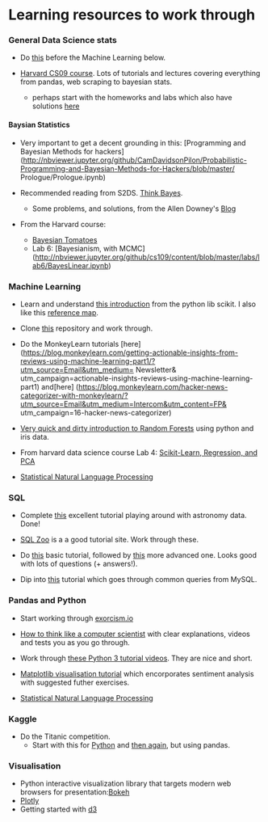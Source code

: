 # Learning resources to work through

### General Data Science stats

- Do [this](http://nbviewer.jupyter.org/github/nborwankar/LearnDataScience/tree/master/notebooks/) before the Machine Learning below.

- [Harvard CS09 course](http://cs109.github.io/2015/pages/videos.html). Lots of tutorials and lectures covering everything from pandas, web 
scraping to bayesian stats. 
  - perhaps start with the homeworks and labs which also have solutions [here](https://github.com/cs109/content)

#### Baysian Statistics

- Very important to get a decent grounding in this: [Programming and Bayesian Methods for 
hackers](http://nbviewer.jupyter.org/github/CamDavidsonPilon/Probabilistic-Programming-and-Bayesian-Methods-for-Hackers/blob/master/
Prologue/Prologue.ipynb)

- Recommended reading from S2DS. [Think Bayes](http://www.greenteapress.com/thinkbayes/thinkbayes.pdf).
  - Some problems, and solutions, from the Allen Downey's 
[Blog](http://allendowney.blogspot.co.uk/2011/10/all-your-bayes-are-belong-to-us.html)

- From the Harvard course:
  - [Bayesian Tomatoes](http://nbviewer.jupyter.org/github/cs109/content/blob/master/HW3.ipynb)
  - Lab 6: [Bayesianism, with MCMC] (http://nbviewer.jupyter.org/github/cs109/content/blob/master/labs/lab6/BayesLinear.ipynb)


### Machine Learning 

- Learn and understand [this introduction](http://www.astroml.org/sklearn_tutorial/general_concepts.html) from the python lib scikit. I also 
like this [reference map](http://scikit-learn.org/stable/tutorial/machine_learning_map/index.html). 

- Clone [this](https://github.com/ogrisel/sklearn_pycon2014) repository and work through.

- Do the MonkeyLearn tutorials [here]
(https://blog.monkeylearn.com/getting-actionable-insights-from-reviews-using-machine-learning-part1/?utm_source=Email&utm_medium= 
Newsletter& utm_campaign=actionable-insights-reviews-using-machine-learning-part1)
and[here]
 (https://blog.monkeylearn.com/hacker-news-categorizer-with-monkeylearn/?utm_source=Email&utm_medium=Intercom&utm_content=FP&
utm_campaign=16-hacker-news-categorizer)

- [Very quick and dirty introduction to Random Forests](http://blog.yhat.com/posts/random-forests-in-python.html) using python and iris 
data.

- From harvard data science course Lab 4: [Scikit-Learn, Regression, and 
PCA](http://nbviewer.jupyter.org/github/cs109/content/blob/master/labs/lab4/Lab4full.ipynb)

- [Statistical Natural Language Processing](http://nbviewer.jupyter.org/url/norvig.com/ipython/How%20to%20Do%20Things%20with%20Words.ipynb)


### SQL

- Complete [this](http://sol.gfxile.net/g3/) excellent tutorial playing around with astronomy data. Done! 

- [SQL Zoo](http://sqlzoo.net/) is a a good tutorial site. Work through these.   

- Do [this](http://www.sqlcourse.com/) basic tutorial, followed by [this](http://www.sqlcourse2.com/) more advanced one. Looks good with 
lots of questions (+ answers!).

- Dip into [this](http://dev.mysql.com/doc/refman/5.5/en/examples.html) tutorial which goes through common queries from MySQL.


### Pandas and Python

- Start working through [exorcism.io](http://exercism.io/languages/python#exercises)

- [How to think like a computer scientist](http://interactivepython.org/runestone/static/thinkcspy/toc.html) with clear explanations, 
videos and tests you as you go through.

- Work through [these Python 3 tutorial videos](https://www.youtube.com/playlist?list=PL1A2CSdiySGJd0LJRRSwQZbPZaDP0q67j). They are nice 
and short.

- [Matplotlib visualisation tutorial](https://www.dataquest.io/blog/matplotlib-tutorial/) which encorporates sentiment analysis with 
suggested futher exercises.

- [Statistical Natural Language Processing](http://nbviewer.jupyter.org/url/norvig.com/ipython/How%20to%20Do%20Things%20with%20Words.ipynb)

### Kaggle

- Do the Titanic competition.
  - Start with this for [Python](https://www.kaggle.com/c/titanic/details/getting-started-with-python) and [then 
again](https://www.kaggle.com/c/titanic/details/getting-started-with-python-ii), but using pandas.

### Visualisation

- Python interactive visualization library that targets modern web browsers for presentation:[Bokeh](http://bokeh.pydata.org/en/latest/)
- [Plotly](https://plot.ly/api/)
- Getting started with [d3](https://github.com/d3/d3/wiki/Tutorials)



